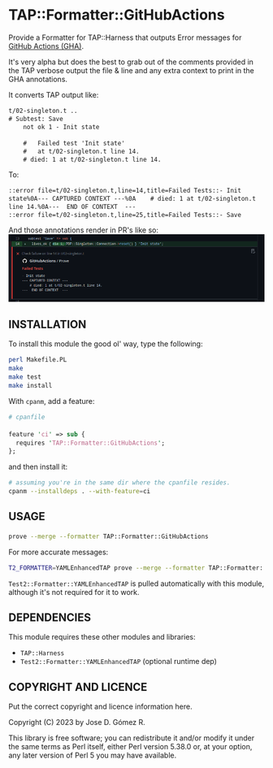 TAP::Formatter::GitHubActions
=============================

Provide a Formatter for TAP::Harness that outputs Error messages for
[GitHub Actions (GHA)][0].

It's very alpha but does the best to grab out of the comments provided in the
TAP verbose output the file & line and any extra context to print in the
GHA annotations.

It converts TAP output like:
```
t/02-singleton.t .. 
# Subtest: Save
    not ok 1 - Init state

    #   Failed test 'Init state'
    #   at t/02-singleton.t line 14.
    # died: 1 at t/02-singleton.t line 14.
```

To:

```
::error file=t/02-singleton.t,line=14,title=Failed Tests::- Init state%0A--- CAPTURED CONTEXT ---%0A    # died: 1 at t/02-singleton.t line 14.%0A---  END OF CONTEXT  ---
::error file=t/02-singleton.t,line=25,title=Failed Tests::- Save
```

And those annotations render in PR's like so:
![github error annotation](./images/github-error-annotation.png)

INSTALLATION
------------
To install this module the good ol' way, type the following:

```bash
perl Makefile.PL
make
make test
make install
```

With `cpanm`, add a feature:

```perl
# cpanfile

feature 'ci' => sub {
  requires 'TAP::Formatter::GitHubActions';
};
```

and then install it:

```bash
# assuming you're in the same dir where the cpanfile resides.
cpanm --installdeps . --with-feature=ci
```

USAGE
-----

```bash
prove --merge --formatter TAP::Formatter::GitHubActions
```

For more accurate messages:

```bash
T2_FORMATTER=YAMLEnhancedTAP prove --merge --formatter TAP::Formatter::GitHubActions
```

`Test2::Formatter::YAMLEnhancedTAP` is pulled automatically with this module,
although it's not required for it to work.

DEPENDENCIES
------------
This module requires these other modules and libraries:

  - `TAP::Harness`
  - `Test2::Formatter::YAMLEnhancedTAP` (optional runtime dep)

COPYRIGHT AND LICENCE
---------------------
Put the correct copyright and licence information here.

Copyright (C) 2023 by Jose D. Gómez R.

This library is free software; you can redistribute it and/or modify
it under the same terms as Perl itself, either Perl version 5.38.0 or,
at your option, any later version of Perl 5 you may have available.


[0]: https://docs.github.com/en/actions/using-workflows/workflow-commands-for-github-actions#setting-an-error-message

